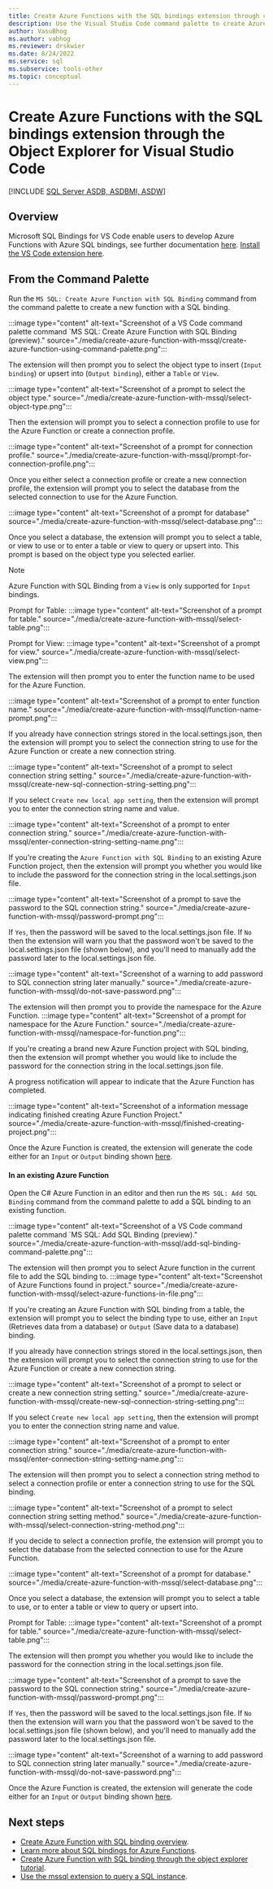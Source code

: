 ```yaml
---
title: Create Azure Functions with the SQL bindings extension through command palette for Visual Studio Code
description: Use the Visual Studio Code command palette to create Azure functions with SQL bindings.
author: VasuBhog
ms.author: vabhog
ms.reviewer: drskwier
ms.date: 8/24/2022
ms.service: sql
ms.subservice: tools-other
ms.topic: conceptual
---
```


# Create Azure Functions with the SQL bindings extension through the Object Explorer for Visual Studio Code

[!INCLUDE [SQL Server ASDB, ASDBMI, ASDW](../../includes/applies-to-version/sql-asdb-asdbmi-asa.md)]

## Overview 
Microsoft SQL Bindings for VS Code enable users to develop Azure Functions with Azure SQL bindings, see further documentation [here](create-azure-function-with-mssql.md). [Install the VS Code extension here](https://marketplace.visualstudio.com/items?itemName=ms-mssql.sql-bindings-vscode).

## From the Command Palette 
Run the `MS SQL: Create Azure Function with SQL Binding` command from the command palette to create a new function with a SQL binding. 

:::image type="content" alt-text="Screenshot of a VS Code command palette command `MS SQL: Create Azure Function with SQL Binding (preview)." source="./media/create-azure-function-with-mssql/create-azure-function-using-command-palette.png":::

The extension will then prompt you to select the object type to insert (`Input binding`) or upsert into (`Output binding`), either a `Table` or `View`.

:::image type="content" alt-text="Screenshot of a prompt to select the object type." source="./media/create-azure-function-with-mssql/select-object-type.png":::

Then the extension will prompt you to select a connection profile to use for the Azure Function or create a connection profile.

:::image type="content" alt-text="Screenshot of a prompt for connection profile." source="./media/create-azure-function-with-mssql/prompt-for-connection-profile.png":::

Once you either select a connection profile or create a new connection profile, the extension will prompt you to select the database from the selected connection to use for the Azure Function.

:::image type="content" alt-text="Screenshot of a prompt for database" source="./media/create-azure-function-with-mssql/select-database.png":::

Once you select a database, the extension will prompt you to select a table, or view to use or to enter a table or view to query or upsert into. This prompt is based on the object type you selected earlier.

> [!NOTE]
> Azure Function with SQL Binding from a `View` is only supported for `Input` bindings.

Prompt for Table:
:::image type="content" alt-text="Screenshot of a prompt for table." source="./media/create-azure-function-with-mssql/select-table.png":::

Prompt for View:
:::image type="content" alt-text="Screenshot of a prompt for view." source="./media/create-azure-function-with-mssql/select-view.png":::

The extension will then prompt you to enter the function name to be used for the Azure Function.

:::image type="content" alt-text="Screenshot of a prompt to enter function name." source="./media/create-azure-function-with-mssql/function-name-prompt.png":::

If you already have connection strings stored in the local.settings.json, then the extension will prompt you to select the connection string to use for the Azure Function or create a new connection string.

:::image type="content" alt-text="Screenshot of a prompt to select connection string setting." source="./media/create-azure-function-with-mssql/create-new-sql-connection-string-setting.png":::

If you select `Create new local app setting`, then the extension will prompt you to enter the connection string name and value.

:::image type="content" alt-text="Screenshot of a prompt to enter connection string." source="./media/create-azure-function-with-mssql/enter-connection-string-setting-name.png":::

If you're creating the `Azure Function with SQL Binding` to an existing Azure Function project, then the extension will prompt you whether you would like to include the password for the connection string in the local.settings.json file.

:::image type="content" alt-text="Screenshot of a prompt to save the password to the SQL connection string." source="./media/create-azure-function-with-mssql/password-prompt.png":::

If `Yes`, then the password will be saved to the local.settings.json file. If `No` then the extension will warn you that the password won't be saved to the local.settings.json file (shown below), and you'll need to manually add the password later to the local.settings.json file.

:::image type="content" alt-text="Screenshot of a warning to add password to SQL connection string later manually." source="./media/create-azure-function-with-mssql/do-not-save-password.png":::

The extension will then prompt you to provide the namespace for the Azure Function. 
:::image type="content" alt-text="Screenshot of a prompt for namespace for the Azure Function." source="./media/create-azure-function-with-mssql/namespace-for-function.png":::

If you're creating a brand new Azure Function project with SQL binding, then the extension will prompt whether you would like to include the password for the connection string in the local.settings.json file.

A progress notification will appear to indicate that the Azure Function has completed.

:::image type="content" alt-text="Screenshot of a information message indicating finished creating Azure Function Project." source="./media/create-azure-function-with-mssql/finished-creating-project.png":::

Once the Azure Function is created, the extension will generate the code either for an `Input` or `Output` binding shown [here](create-azure-function-with-mssql.md#generated-code-for-azure-functions-with-sql-bindings).



#### In an existing Azure Function
Open the C# Azure Function in an editor and then run the `MS SQL: Add SQL Binding` command from the command palette to add a SQL binding to an existing function.

:::image type="content" alt-text="Screenshot of a VS Code command palette command `MS SQL: Add SQL Binding (preview)." source="./media/create-azure-function-with-mssql/add-sql-binding-command-palette.png":::

The extension will then prompt you to select Azure function in the current file to add the SQL binding to.
:::image type="content" alt-text="Screenshot of Azure Functions found in project." source="./media/create-azure-function-with-mssql/select-azure-functions-in-file.png":::

If you're creating an Azure Function with SQL binding from a table, the extension will prompt you to select the binding type to use, either an `Input` (Retrieves data from a database) or `Output` (Save data to a database) binding.

If you already have connection strings stored in the local.settings.json, then the extension will prompt you to select the connection string to use for the Azure Function or create a new connection string.

:::image type="content" alt-text="Screenshot of a prompt to select or create a new connection string setting." source="./media/create-azure-function-with-mssql/create-new-sql-connection-string-setting.png":::

If you select `Create new local app setting`, then the extension will prompt you to enter the connection string name and value.

:::image type="content" alt-text="Screenshot of a prompt to enter connection string." source="./media/create-azure-function-with-mssql/enter-connection-string-setting-name.png":::

The extension will then prompt you to select a connection string method to select a connection profile or enter a connection string to use for the SQL binding.

:::image type="content" alt-text="Screenshot of a prompt to select connection string setting method." source="./media/create-azure-function-with-mssql/select-connection-string-method.png":::

If you decide to select a connection profile, the extension will prompt you to select the database from the selected connection to use for the Azure Function.

:::image type="content" alt-text="Screenshot of a prompt for database." source="./media/create-azure-function-with-mssql/select-database.png":::

Once you select a database, the extension will prompt you to select a table to use, or to enter a table or view to query or upsert into.

Prompt for Table:
:::image type="content" alt-text="Screenshot of a prompt for table." source="./media/create-azure-function-with-mssql/select-table.png":::

The extension will then prompt you whether you would like to include the password for the connection string in the local.settings.json file.

:::image type="content" alt-text="Screenshot of a prompt to save the password to the SQL connection string." source="./media/create-azure-function-with-mssql/password-prompt.png":::

If `Yes`, then the password will be saved to the local.settings.json file. If `No` then the extension will warn you that the password won't be saved to the local.settings.json file (shown below), and you'll need to manually add the password later to the local.settings.json file.

:::image type="content" alt-text="Screenshot of a warning to add password to SQL connection string later manually." source="./media/create-azure-function-with-mssql/do-not-save-password.png":::

Once the Azure Function is created, the extension will generate the code either for an `Input` or `Output` binding shown [here](create-azure-function-with-mssql.md#generated-code-for-azure-functions-with-sql-bindings).

## Next steps

- [Create Azure Function with SQL binding overview](create-azure-function-with-mssql.md).
- [Learn more about SQL bindings for Azure Functions](/azure/azure-functions/functions-bindings-azure-sql).
- [Create Azure Function with SQL binding through the object explorer tutorial](create-azure-function-with-mssql-object-explorer.md).
- [Use the mssql extension to query a SQL instance](mssql-extensions.md).
